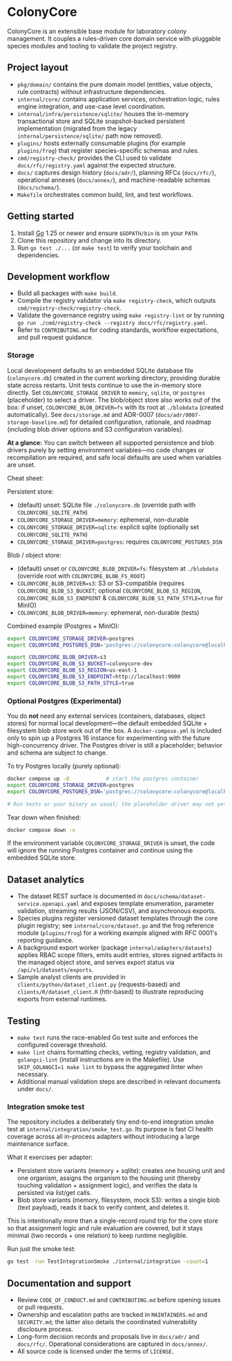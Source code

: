 # ColonyCore

ColonyCore is an extensible base module for laboratory colony management. It couples a rules-driven core domain service with pluggable species modules and tooling to validate the project registry.

## Project layout
- `pkg/domain/` contains the pure domain model (entities, value objects, rule contracts) without infrastructure dependencies.
- `internal/core/` contains application services, orchestration logic, rules engine integration, and use-case level coordination.
- `internal/infra/persistence/sqlite/` houses the in-memory transactional store and SQLite snapshot-backed persistent implementation (migrated from the legacy `internal/persistence/sqlite/` path now removed).
- `plugins/` hosts externally consumable plugins (for example `plugins/frog`) that register species-specific schemas and rules.
- `cmd/registry-check/` provides the CLI used to validate `docs/rfc/registry.yaml` against the expected structure.
- `docs/` captures design history (`docs/adr/`), planning RFCs (`docs/rfc/`), operational annexes (`docs/annex/`), and machine-readable schemas (`docs/schema/`).
- `Makefile` orchestrates common build, lint, and test workflows.

## Getting started
1. Install [Go](https://go.dev/dl/) 1.25 or newer and ensure `$GOPATH/bin` is on your `PATH`.
2. Clone this repository and change into its directory.
3. Run `go test ./...` (or `make test`) to verify your toolchain and dependencies.

## Development workflow
- Build all packages with `make build`.
- Compile the registry validator via `make registry-check`, which outputs `cmd/registry-check/registry-check`.
- Validate the governance registry using `make registry-lint` or by running `go run ./cmd/registry-check --registry docs/rfc/registry.yaml`.
- Refer to `CONTRIBUTING.md` for coding standards, workflow expectations, and pull request guidance.

### Storage

Local development defaults to an embedded SQLite database file (`colonycore.db`) created in the current working directory, providing durable state across restarts. Unit tests continue to use the in-memory store directly. Set `COLONYCORE_STORAGE_DRIVER` to `memory`, `sqlite`, or `postgres` (placeholder) to select a driver. The blob/object store also works out of the box: if unset, `COLONYCORE_BLOB_DRIVER=fs` with its root at `./blobdata` (created automatically). See `docs/storage.md` and ADR-0007 (`docs/adr/0007-storage-baseline.md`) for detailed configuration, rationale, and roadmap (including blob driver options and S3 configuration variables).

**At a glance:** You can switch between all supported persistence and blob drivers purely by setting environment variables—no code changes or recompilation are required, and safe local defaults are used when variables are unset.

Cheat sheet:

Persistent store:
* (default) unset: SQLite file `./colonycore.db` (override path with `COLONYCORE_SQLITE_PATH`)
* `COLONYCORE_STORAGE_DRIVER=memory`: ephemeral, non-durable
* `COLONYCORE_STORAGE_DRIVER=sqlite`: explicit sqlite (optionally set `COLONYCORE_SQLITE_PATH`)
* `COLONYCORE_STORAGE_DRIVER=postgres`: requires `COLONYCORE_POSTGRES_DSN`

Blob / object store:
* (default) unset or `COLONYCORE_BLOB_DRIVER=fs`: filesystem at `./blobdata` (override root with `COLONYCORE_BLOB_FS_ROOT`)
* `COLONYCORE_BLOB_DRIVER=s3`: S3 or S3-compatible (requires `COLONYCORE_BLOB_S3_BUCKET`; optional `COLONYCORE_BLOB_S3_REGION`, `COLONYCORE_BLOB_S3_ENDPOINT` & `COLONYCORE_BLOB_S3_PATH_STYLE=true` for MinIO)
* `COLONYCORE_BLOB_DRIVER=memory`: ephemeral, non-durable (tests)

Combined example (Postgres + MinIO):

```bash
export COLONYCORE_STORAGE_DRIVER=postgres
export COLONYCORE_POSTGRES_DSN='postgres://colonycore:colonycore@localhost:5432/colonycore?sslmode=disable'

export COLONYCORE_BLOB_DRIVER=s3
export COLONYCORE_BLOB_S3_BUCKET=colonycore-dev
export COLONYCORE_BLOB_S3_REGION=us-east-1
export COLONYCORE_BLOB_S3_ENDPOINT=http://localhost:9000
export COLONYCORE_BLOB_S3_PATH_STYLE=true
```

### Optional Postgres (Experimental)

You do **not** need any external services (containers, databases, object stores) for normal local development—the default embedded SQLite + filesystem blob store work out of the box. A `docker-compose.yml` is included only to spin up a Postgres 16 instance for experimenting with the future high-concurrency driver. The Postgres driver is still a placeholder; behavior and schema are subject to change.

To try Postgres locally (purely optional):

```bash
docker compose up -d            # start the postgres container
export COLONYCORE_STORAGE_DRIVER=postgres
export COLONYCORE_POSTGRES_DSN='postgres://colonycore:colonycore@localhost:5432/colonycore?sslmode=disable'

# Run tests or your binary as usual; the placeholder driver may not yet implement all features.
```

Tear down when finished:

```bash
docker compose down -v
```

If the environment variable `COLONYCORE_STORAGE_DRIVER` is unset, the code will ignore the running Postgres container and continue using the embedded SQLite store.

## Dataset analytics
- The dataset REST surface is documented in `docs/schema/dataset-service.openapi.yaml` and exposes
  template enumeration, parameter validation, streaming results (JSON/CSV), and asynchronous exports.
- Species plugins register versioned dataset templates through the core plugin registry; see
  `internal/core/dataset.go` and the frog reference module (`plugins/frog`) for a working example aligned
  with RFC 0001's reporting guidance.
- A background export worker (package `internal/adapters/datasets`) applies RBAC scope filters, emits audit entries,
  stores signed artifacts in the managed object store, and serves export status via `/api/v1/datasets/exports`.
- Sample analyst clients are provided in `clients/python/dataset_client.py` (requests-based) and
  `clients/R/dataset_client.R` (httr-based) to illustrate reproducing exports from external runtimes.

## Testing
- `make test` runs the race-enabled Go test suite and enforces the configured coverage threshold.
- `make lint` chains formatting checks, vetting, registry validation, and `golangci-lint` (install instructions are in the Makefile). Use `SKIP_GOLANGCI=1 make lint` to bypass the aggregated linter when necessary.
- Additional manual validation steps are described in relevant documents under `docs/`.

### Integration smoke test
The repository includes a deliberately tiny end-to-end integration smoke test at `internal/integration/smoke_test.go`. Its purpose is fast CI health coverage across all in-process adapters without introducing a large maintenance surface.

What it exercises per adapter:
* Persistent store variants (memory + sqlite): creates one housing unit and one organism, assigns the organism to the housing unit (thereby touching validation + assignment logic), and verifies the data is persisted via list/get calls.
* Blob store variants (memory, filesystem, mock S3): writes a single blob (text payload), reads it back to verify content, and deletes it.

This is intentionally more than a single-record round trip for the core store so that assignment logic and rule evaluation are covered, but it stays minimal (two records + one relation) to keep runtime negligible.

Run just the smoke test:
```bash
go test -run TestIntegrationSmoke ./internal/integration -count=1
```

## Documentation and support
- Review `CODE_OF_CONDUCT.md` and `CONTRIBUTING.md` before opening issues or pull requests.
- Ownership and escalation paths are tracked in `MAINTAINERS.md` and `SECURITY.md`; the latter also details the coordinated vulnerability disclosure process.
- Long-form decision records and proposals live in `docs/adr/` and `docs/rfc/`. Operational considerations are captured in `docs/annex/`.
- All source code is licensed under the terms of `LICENSE`.
